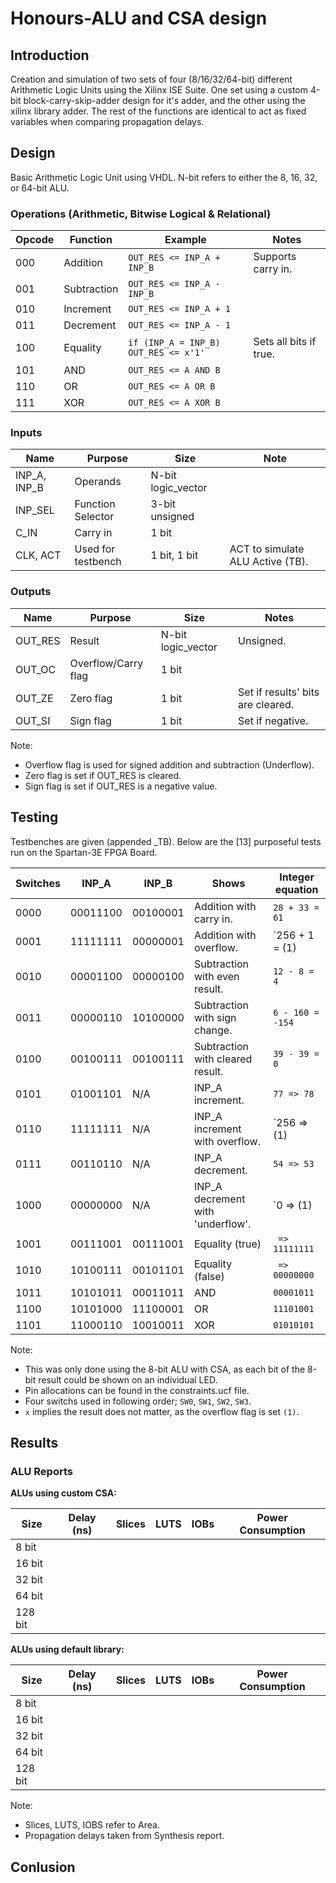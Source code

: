 # Honours-ALU and CSA design

## Introduction

Creation and simulation of two sets of four (8/16/32/64-bit) different Arithmetic Logic Units using the Xilinx ISE Suite. One set using a custom 4-bit block-carry-skip-adder design for it's adder, and the other using the xilinx library adder. The rest of the functions are identical to act as fixed variables when comparing propagation delays. 

## Design

Basic Arithmetic Logic Unit using VHDL. N-bit refers to either the 8, 16, 32, or 64-bit ALU.

### Operations (Arithmetic, Bitwise Logical & Relational)

| Opcode        | Function      | Example                               | Notes                  |
| ------------- | ------------- | ------------------------------------- | ---------------------- |
| 000           | Addition      | `OUT_RES <= INP_A + INP_B`            | Supports carry in.     |
| 001           | Subtraction   | `OUT_RES <= INP_A - INP_B`            |                        |
| 010           | Increment     | `OUT_RES <= INP_A + 1`                |                        |
| 011           | Decrement     | `OUT_RES <= INP_A - 1`                |                        |
| 100           | Equality      | `if (INP_A = INP_B) OUT_RES <= x'1'`  | Sets all bits if true. |
| 101           | AND           | `OUT_RES <= A AND B`                  |                        |
| 110           | OR            | `OUT_RES <= A OR B`                   |                        |
| 111           | XOR           | `OUT_RES <= A XOR B`                  |                        |

### Inputs

| Name          | Purpose            | Size               | Note                             |
| ------------- | ------------------ | ------------------ | -------------------------------- |
| INP_A, INP_B  | Operands           | N-bit logic_vector |                                  |
| INP_SEL       | Function Selector  | 3-bit unsigned     |                                  |
| C_IN          | Carry in           | 1 bit              |                                  |
| CLK, ACT      | Used for testbench | 1 bit, 1 bit       | ACT to simulate ALU Active (TB). | 

### Outputs

| Name    | Purpose             | Size                | Notes                             |
| ------- | ------------------- | ------------------- | --------------------------------- |
| OUT_RES | Result              | N-bit logic_vector  | Unsigned.                         |
| OUT_OC  | Overflow/Carry flag | 1 bit               |                                   |
| OUT_ZE  | Zero flag           | 1 bit               | Set if results' bits are cleared. |
| OUT_SI  | Sign flag           | 1 bit               | Set if negative.                  |

Note: 
* Overflow flag is used for signed addition and subtraction (Underflow).
* Zero flag is set if OUT_RES is cleared.
* Sign flag is set if OUT_RES is a negative value.

## Testing

Testbenches are given (appended _TB). Below are the [13] purposeful tests run on the Spartan-3E FPGA Board.

| Switches | INP_A    | INP_B    | Shows                             | Integer equation  |
| -------- | -------- | -------- | --------------------------------- | ----------------- |
| 0000     | 00011100 | 00100001 | Addition with carry in.           | `28 + 33 = 61`    |
| 0001     | 11111111 | 00000001 | Addition with overflow.           | `256 + 1 = (1)|x` |
| 0010     | 00001100 | 00000100 | Subtraction with even result.     | `12 - 8 = 4`      |
| 0011     | 00000110 | 10100000 | Subtraction with sign change.     | `6 - 160 = -154`  |
| 0100     | 00100111 | 00100111 | Subtraction with cleared result.  | `39 - 39 = 0`     |
| 0101     | 01001101 | N/A      | INP_A increment.                  | `77 => 78`        |
| 0110     | 11111111 | N/A      | INP_A increment with overflow.    | `256 => (1)|x`    |
| 0111     | 00110110 | N/A      | INP_A decrement.                  | `54 => 53`        |
| 1000     | 00000000 | N/A      | INP_A decrement with 'underflow'. | `0 => (1)|x`      |
| 1001     | 00111001 | 00111001 | Equality (true)                   | ` => 11111111`    |
| 1010     | 10100111 | 00101101 | Equality (false)                  | ` => 00000000`    |
| 1011     | 10101011 | 00011011 | AND                               | `00001011`        |
| 1100     | 10101000 | 11100001 | OR                                | `11101001`        |
| 1101     | 11000110 | 10010011 | XOR                               | `01010101`        |

Note: 
* This was only done using the 8-bit ALU with CSA, as each bit of the 8-bit result could be shown on an individual LED.
* Pin allocations can be found in the constraints.ucf file.
* Four switchs used in following order; `SW0`, `SW1`, `SW2`, `SW3`.
* `x` implies the result does not matter, as the overflow flag is set `(1)`.

## Results

### ALU Reports

**ALUs using custom CSA:**

| Size    | Delay (ns) | Slices | LUTS | IOBs | Power Consumption |
| ------- | ---------- | ------ | ---- | ---- | ----------------- |
| 8 bit   |            |        |      |      |                   |
| 16 bit  |            |        |      |      |                   |
| 32 bit  |            |        |      |      |                   |
| 64 bit  |            |        |      |      |                   |
| 128 bit |            |        |      |      |                   |

**ALUs using default library:**

| Size    | Delay (ns) | Slices | LUTS | IOBs | Power Consumption |
| ------- | ---------- | ------ | ---- | ---- | ----------------- |
| 8 bit   |            |        |      |      |                   |
| 16 bit  |            |        |      |      |                   |
| 32 bit  |            |        |      |      |                   |
| 64 bit  |            |        |      |      |                   |
| 128 bit |            |        |      |      |                   |

Note: 
* Slices, LUTS, IOBS refer to Area.
* Propagation delays taken from Synthesis report.

## Conlusion


